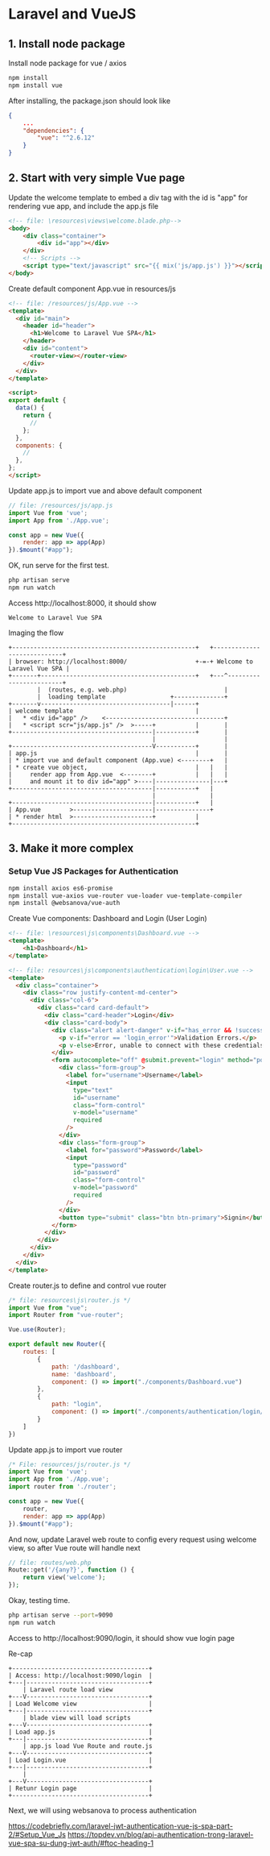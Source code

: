 # Laravel and VueJS

## 1. Install node package
Install node package for vue / axios

```sh
npm install
npm install vue
```

After installing, the package.json should look like
```json
{
    ...
    "dependencies": {
        "vue": "^2.6.12"
    }
}
```

## 2. Start with very simple Vue page
Update the welcome template to embed a div tag with the id is "app" for rendering vue app, and include the app.js file
```html
<!-- file: \resources\views\welcome.blade.php-->
<body>
    <div class="container">
        <div id="app"></div>
    </div>
    <!-- Scripts -->
    <script type="text/javascript" src="{{ mix('js/app.js') }}"></script>
</body>
```

Create default component App.vue in resources/js
```html
<!-- file: /resources/js/App.vue -->
<template>
  <div id="main">
    <header id="header">
      <h1>Welcome to Laravel Vue SPA</h1>
    </header>
    <div id="content">
      <router-view></router-view>
    </div>
  </div>
</template>

<script>
export default {
  data() {
    return {
      //
    };
  },
  components: {
    //
  },
};
</script>
```

Update app.js to import vue and above default component
```js
// file: /resources/js/app.js
import Vue from 'vue';
import App from './App.vue';

const app = new Vue({
    render: app => app(App)
}).$mount("#app");
```

OK, run serve for the first test.
```sh
php artisan serve
npm run watch
```

Access http://localhost:8000, it should show
```
Welcome to Laravel Vue SPA
```

Imaging the flow
```
+---------------------------------------------------+   +----------------------------+
| browser: http://localhost:8000/                   +-=-+ Welcome to Laravel Vue SPA |  
+-------+-------------------------------------------+   +---^------------------------+
        |  (routes, e.g. web.php)                           |
        |  loading template                  +--------------+                
+-------v------------------------------------|------+
| welcome template                                  |
|   * <div id="app" />    <---------------------------------+
|   * <script scr="js/app.js" />  >-----+           |       |
+---------------------------------------|-----------+       |
                                        |                   |
+---------------------------------------V-----------+       | 
| app.js                                            |       | 
| * import vue and default component (App.vue) <--------+   |
| * create vue object,                              |   |   |
|     render app from App.vue  <--------+           |   |   |
|     and mount it to div id="app" >----|---------------|---+
+---------------------------------------|-----------+   |
                                        |               |
+---------------------------------------|-----------+   |
| App.vue        >----------------------|---------------+
| * render html  >----------------------+           |
+---------------------------------------------------+
```

## 3. Make it more complex
### Setup Vue JS Packages for Authentication

```sh
npm install axios es6-promise
npm install vue-axios vue-router vue-loader vue-template-compiler
npm install @websanova/vue-auth
```

Create Vue components: Dashboard and Login (User Login)
```html
<!-- file: \resources\js\components\Dashboard.vue -->
<template>
    <h1>Dashboard</h1>
</template>
```
```html
<!-- file: resources\js\components\authentication\login\User.vue -->
<template>
  <div class="container">
    <div class="row justify-content-md-center">
      <div class="col-6">
        <div class="card card-default">
          <div class="card-header">Login</div>
          <div class="card-body">
            <div class="alert alert-danger" v-if="has_error && !success">
              <p v-if="error == 'login_error'">Validation Errors.</p>
              <p v-else>Error, unable to connect with these credentials.</p>
            </div>
            <form autocomplete="off" @submit.prevent="login" method="post">
              <div class="form-group">
                <label for="username">Username</label>
                <input
                  type="text"
                  id="username"
                  class="form-control"
                  v-model="username"
                  required
                />
              </div>
              <div class="form-group">
                <label for="password">Password</label>
                <input
                  type="password"
                  id="password"
                  class="form-control"
                  v-model="password"
                  required
                />
              </div>
              <button type="submit" class="btn btn-primary">Signin</button>
            </form>
          </div>
        </div>
      </div>
    </div>
  </div>
</template>
```

Create router.js to define and control vue router
```js
/* file: resources\js\router.js */
import Vue from "vue";
import Router from "vue-router";

Vue.use(Router);

export default new Router({
    routes: [
        {
            path: '/dashboard',
            name: 'dashboard',
            component: () => import("./components/Dashboard.vue")
        },
        {
            path: "login",
            component: () => import("./components/authentication/login/User.vue")
        }
    ]
})
```

Update app.js to import vue router
```js
/* File: resources/js/router.js */
import Vue from 'vue';
import App from './App.vue';
import router from './router';

const app = new Vue({
    router,
    render: app => app(App)
}).$mount("#app");
```

And now, update Laravel web route to config every request using welcome view, so after Vue route will handle next
```php
// file: routes/web.php
Route::get('/{any?}', function () {
    return view('welcome');
});
```

Okay, testing time.
```sh
php artisan serve --port=9090
npm run watch
```

Access to http://localhost:9090/login, it should show vue login page


Re-cap
```
+--------------------------------------+
| Access: http://localhost:9090/login  |
+---|----------------------------------+
    | Laravel route load view
+---V----------------------------------+
| Load Welcome view                    |
+---|----------------------------------+
    | blade view will load scripts
+---V----------------------------------+
| Load app.js                          |
+---|----------------------------------+
    | app.js load Vue Route and route.js
+---V----------------------------------+
| Load Login.vue                       |
+---|----------------------------------+
    |
+---V----------------------------------+
| Retunr Login page                    |
+--------------------------------------+

```

Next, we will using websanova to process authentication


https://codebriefly.com/laravel-jwt-authentication-vue-js-spa-part-2/#Setup_Vue_Js
https://topdev.vn/blog/api-authentication-trong-laravel-vue-spa-su-dung-jwt-auth/#ftoc-heading-1
